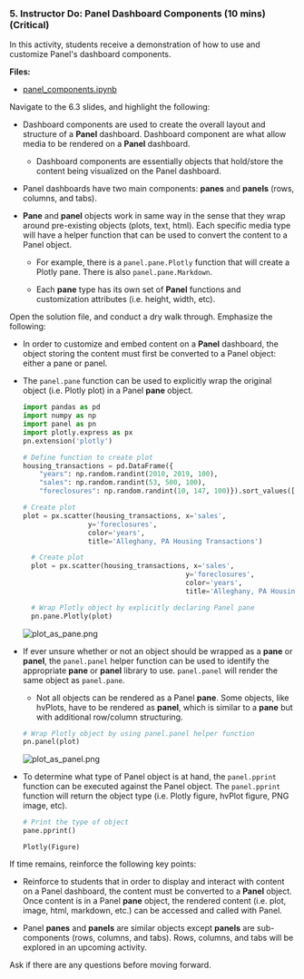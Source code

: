 ### 5. Instructor Do: Panel Dashboard Components (10 mins) (Critical)

In this activity, students receive a demonstration of how to use and customize Panel's dashboard components.

**Files:**

* [panel_components.ipynb](Activities/05-Ins_Dashboard_Components/Solved/panel_components.ipynb)

Navigate to the 6.3 slides, and highlight the following:

* Dashboard components are used to create the overall layout and structure of a **Panel** dashboard. Dashboard component are what allow media to be rendered on a **Panel** dashboard.

  * Dashboard components are essentially objects that hold/store the content being visualized on the Panel dashboard.

* Panel dashboards have two main components: **panes** and **panels** (rows, columns, and tabs).

* **Pane** and **panel** objects work in same way in the sense that they wrap around pre-existing objects (plots, text, html). Each specific media type will have a helper function that can be used to convert the content to a Panel object.

  * For example, there is a `panel.pane.Plotly` function that will create a Plotly pane. There is also `panel.pane.Markdown`.

  * Each **pane** type has its own set of **Panel** functions and customization attributes (i.e. height, width, etc).

Open the solution file, and conduct a dry walk through. Emphasize the following:

* In order to customize and embed content on a **Panel** dashboard, the object storing the content must first be converted to a Panel object: either a pane or panel.

* The `panel.pane` function can be used to explicitly wrap the original object (i.e. Plotly plot) in a Panel **pane** object.

  ```python
  import pandas as pd
  import numpy as np
  import panel as pn
  import plotly.express as px
  pn.extension('plotly')

  # Define function to create plot
  housing_transactions = pd.DataFrame({
      "years": np.random.randint(2010, 2019, 100),
      "sales": np.random.randint(53, 500, 100),
      "foreclosures": np.random.randint(10, 147, 100)}).sort_values(['years', 'sales'])

  # Create plot
  plot = px.scatter(housing_transactions, x='sales',
                  y='foreclosures',
                  color='years',
                  title='Alleghany, PA Housing Transactions')

    # Create plot
    plot = px.scatter(housing_transactions, x='sales',
                                          y='foreclosures',
                                          color='years',
                                          title='Alleghany, PA Housing Transactions')

    # Wrap Plotly object by explicitly declaring Panel pane
    pn.pane.Plotly(plot)
  ```

  ![plot_as_pane.png](Images/plot_as_pane.png)

* If ever unsure whether or not an object should be wrapped as a **pane** or **panel**, the `panel.panel` helper function can be used to identify the appropriate **pane** or **panel** library to use. `panel.panel` will render the same object as `panel.pane`.

  * Not all objects can be rendered as a Panel **pane**. Some objects, like hvPlots, have to be rendered as **panel**, which is similar to a **pane** but with additional row/column structuring.

  ```python
  # Wrap Plotly object by using panel.panel helper function
  pn.panel(plot)
  ```

  ![plot_as_panel.png](Images/plot_as_panel.png)

* To determine what type of Panel object is at hand, the `panel.pprint` function can be executed against the Panel object. The `panel.pprint` function will return the object type (i.e. Plotly figure, hvPlot figure, PNG image, etc).

  ```python
  # Print the type of object
  pane.pprint()
  ```

  ```
  Plotly(Figure)
  ```

If time remains, reinforce the following key points:

* Reinforce to students that in order to display and interact with content on a Panel dashboard, the content must be converted to a **Panel** object. Once content is in a Panel **pane** object, the rendered content (i.e. plot, image, html, markdown, etc.) can be accessed and called with Panel.

* Panel **panes** and **panels** are similar objects except **panels** are sub-components (rows, columns, and tabs). Rows, columns, and tabs will be explored in an upcoming activity.

Ask if there are any questions before moving forward.
